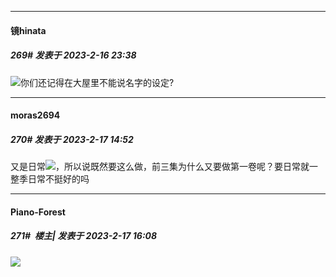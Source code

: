 
*****

####  镜hinata  
##### 269#       发表于 2023-2-16 23:38

<img src="https://static.saraba1st.com/image/smiley/face2017/001.png" referrerpolicy="no-referrer">你们还记得在大屋里不能说名字的设定?


*****

####  moras2694  
##### 270#       发表于 2023-2-17 14:52

又是日常<img src="https://static.saraba1st.com/image/smiley/face2017/009.gif" referrerpolicy="no-referrer">，所以说既然要这么做，前三集为什么又要做第一卷呢？要日常就一整季日常不挺好的吗


*****

####  Piano-Forest  
##### 271#         楼主| 发表于 2023-2-17 16:08

<img src="https://p.sda1.dev/9/3c3934b511cce6a262462f1cce05dddd/20230217_155849.jpg" referrerpolicy="no-referrer">

